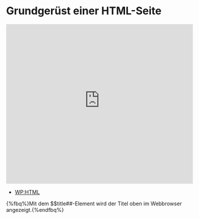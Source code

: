 # Grundgerüst einer HTML-Seite

<iframe width="100%" height="430" src="https://www.youtube-nocookie.com/embed/TbfOV-bBQIc?showinfo=0" frameborder="0" allowfullscreen></iframe>

<!--sec data-title="Links" data-id="links" data-show=true ces-->

* [WP:HTML](http://de.wikipedia.org/wiki/Hypertext_Markup_Language)

<!--endsec-->

<!--sec data-title="Quiz" data-id="quiz" data-show=true data-collapse=true ces-->

{%fbq%}Mit dem $$title##-Element wird der Titel oben im Webbrowser angezeigt.{%endfbq%}

<!--endsec-->
